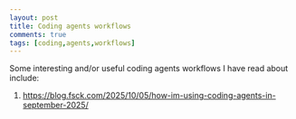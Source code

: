 ```yaml
---
layout: post
title: Coding agents workflows
comments: true
tags: [coding,agents,workflows]
---
```


Some interesting and/or useful coding agents workflows I have read about include:

1. https://blog.fsck.com/2025/10/05/how-im-using-coding-agents-in-september-2025/